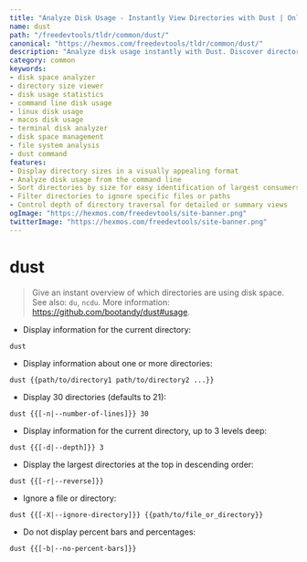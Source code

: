 ```yaml
---
title: "Analyze Disk Usage - Instantly View Directories with Dust | Online Free DevTools by Hexmos"
name: dust
path: "/freedevtools/tldr/common/dust/"
canonical: "https://hexmos.com/freedevtools/tldr/common/dust/"
description: "Analyze disk usage instantly with Dust. Discover directory sizes and reclaim wasted space on Linux and macOS systems. Free online tool, no registration required."
category: common
keywords:
- disk space analyzer
- directory size viewer
- disk usage statistics
- command line disk usage
- linux disk usage
- macos disk usage
- terminal disk analyzer
- disk space management
- file system analysis
- dust command
features:
- Display directory sizes in a visually appealing format
- Analyze disk usage from the command line
- Sort directories by size for easy identification of largest consumers
- Filter directories to ignore specific files or paths
- Control depth of directory traversal for detailed or summary views
ogImage: "https://hexmos.com/freedevtools/site-banner.png"
twitterImage: "https://hexmos.com/freedevtools/site-banner.png"
---
```


# dust

> Give an instant overview of which directories are using disk space.
> See also: `du`, `ncdu`.
> More information: <https://github.com/bootandy/dust#usage>.

- Display information for the current directory:

`dust`

- Display information about one or more directories:

`dust {{path/to/directory1 path/to/directory2 ...}}`

- Display 30 directories (defaults to 21):

`dust {{[-n|--number-of-lines]}} 30`

- Display information for the current directory, up to 3 levels deep:

`dust {{[-d|--depth]}} 3`

- Display the largest directories at the top in descending order:

`dust {{[-r|--reverse]}}`

- Ignore a file or directory:

`dust {{[-X|--ignore-directory]}} {{path/to/file_or_directory}}`

- Do not display percent bars and percentages:

`dust {{[-b|--no-percent-bars]}}`
